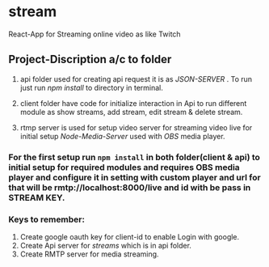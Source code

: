 # stream
React-App for Streaming online video as like Twitch 

## Project-Discription a/c to folder

1. api folder used for creating api request it is as  *JSON-SERVER* . To run just run *npm install* to directory in terminal.

2. client folder have code for initialize interaction in Api to run different module as show streams, add stream, edit stream & delete stream.

3. rtmp server is used for setup video server for streaming video live for initial setup *Node-Media-Server* used with *OBS* media player. 

### For the first setup run `npm install` in both folder(client & api) to initial setup for required modules and requires OBS media player and configure it in setting with custom player and url for that will be rmtp://localhost:8000/live and id with be pass in STREAM KEY.

### Keys to remember:

1. Create google oauth key for client-id to enable Login with google.
2. Create Api server for *streams* which is in api folder.
3. Create RMTP server for media streaming.